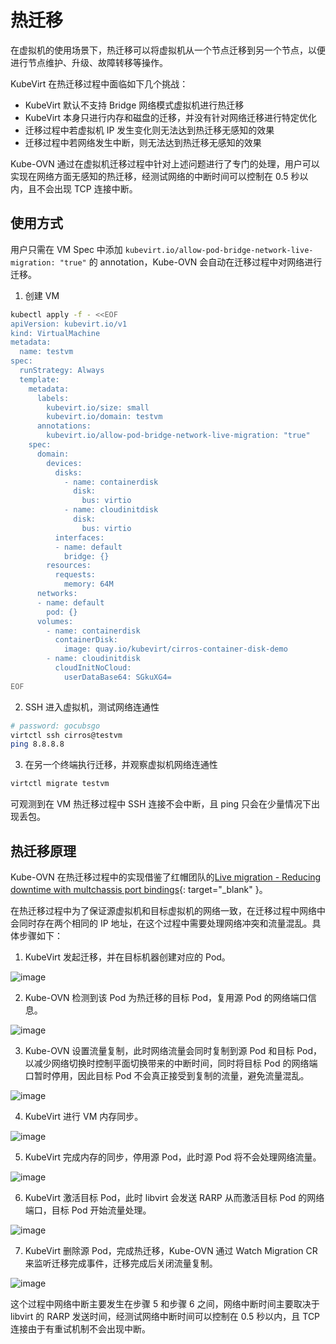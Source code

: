 # 热迁移

在虚拟机的使用场景下，热迁移可以将虚拟机从一个节点迁移到另一个节点，以便进行节点维护、升级、故障转移等操作。

KubeVirt 在热迁移过程中面临如下几个挑战：

- KubeVirt 默认不支持 Bridge 网络模式虚拟机进行热迁移
- KubeVirt 本身只进行内存和磁盘的迁移，并没有针对网络迁移进行特定优化
- 迁移过程中若虚拟机 IP 发生变化则无法达到热迁移无感知的效果
- 迁移过程中若网络发生中断，则无法达到热迁移无感知的效果

Kube-OVN 通过在虚拟机迁移过程中针对上述问题进行了专门的处理，用户可以实现在网络方面无感知的热迁移，经测试网络的中断时间可以控制在 0.5 秒以内，且不会出现 TCP 连接中断。

## 使用方式

用户只需在 VM Spec 中添加 `kubevirt.io/allow-pod-bridge-network-live-migration: "true"` 的 annotation，Kube-OVN 会自动在迁移过程中对网络进行迁移。

1. 创建 VM

  ```bash
  kubectl apply -f - <<EOF
  apiVersion: kubevirt.io/v1
  kind: VirtualMachine
  metadata:
    name: testvm
  spec:
    runStrategy: Always 
    template:
      metadata:
        labels:
          kubevirt.io/size: small
          kubevirt.io/domain: testvm
        annotations:
          kubevirt.io/allow-pod-bridge-network-live-migration: "true"
      spec:
        domain:
          devices:
            disks:
              - name: containerdisk
                disk:
                  bus: virtio
              - name: cloudinitdisk
                disk:
                  bus: virtio
            interfaces:
            - name: default
              bridge: {}
          resources:
            requests:
              memory: 64M
        networks:
        - name: default
          pod: {}
        volumes:
          - name: containerdisk
            containerDisk:
              image: quay.io/kubevirt/cirros-container-disk-demo
          - name: cloudinitdisk
            cloudInitNoCloud:
              userDataBase64: SGkuXG4=
  EOF
  ```

2. SSH 进入虚拟机，测试网络连通性

  ```bash
  # password: gocubsgo
  virtctl ssh cirros@testvm
  ping 8.8.8.8
  ```

3. 在另一个终端执行迁移，并观察虚拟机网络连通性

  ```bash
  virtctl migrate testvm
  ```

可观测到在 VM 热迁移过程中 SSH 连接不会中断，且 ping 只会在少量情况下出现丢包。

## 热迁移原理

Kube-OVN 在热迁移过程中的实现借鉴了红帽团队的[Live migration - Reducing downtime with multchassis port bindings](https://www.openvswitch.org/support/ovscon2022/slides/Live-migration-with-OVN.pdf){: target="_blank" }。

在热迁移过程中为了保证源虚拟机和目标虚拟机的网络一致，在迁移过程中网络中会同时存在两个相同的 IP 地址，在这个过程中需要处理网络冲突和流量混乱。具体步骤如下：

1. KubeVirt 发起迁移，并在目标机器创建对应的 Pod。

  ![image](../static/lm-1.png)

2. Kube-OVN 检测到该 Pod 为热迁移的目标 Pod，复用源 Pod 的网络端口信息。

  ![image](../static/lm-2.png)

3. Kube-OVN 设置流量复制，此时网络流量会同时复制到源 Pod 和目标 Pod，以减少网络切换时控制平面切换带来的中断时间，同时将目标 Pod 的网络端口暂时停用，因此目标 Pod 不会真正接受到复制的流量，避免流量混乱。
  
  ![image](../static/lm-3.png)

4. KubeVirt 进行 VM 内存同步。

  ![image](../static/lm-4.png)

5. KubeVirt 完成内存的同步，停用源 Pod，此时源 Pod 将不会处理网络流量。

  ![image](../static/lm-5.png)

6. KubeVirt 激活目标 Pod，此时 libvirt 会发送 RARP 从而激活目标 Pod 的网络端口，目标 Pod 开始流量处理。

  ![image](../static/lm-6.png)

7. KubeVirt 删除源 Pod，完成热迁移，Kube-OVN 通过 Watch Migration CR 来监听迁移完成事件，迁移完成后关闭流量复制。

  ![image](../static/lm-7.png)

这个过程中网络中断主要发生在步骤 5 和步骤 6 之间，网络中断时间主要取决于 libvirt 的 RARP 发送时间，经测试网络中断时间可以控制在 0.5 秒以内，且 TCP 连接由于有重试机制不会出现中断。
